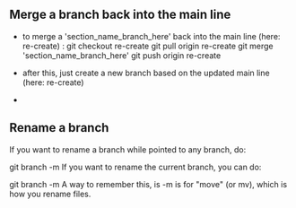 
## Merge a branch back into the main line
 - to merge a 'section_name_branch_here' back into the main line (here: re-create) :
git checkout re-create
git pull origin re-create
git merge 'section_name_branch_here'
git push origin re-create

- after this, just create a new branch based on the updated main line (here: re-create)
-

## Rename a branch
If you want to rename a branch while pointed to any branch, do:

git branch -m <oldname> <newname>
If you want to rename the current branch, you can do:

git branch -m <newname>
A way to remember this, is -m is for "move" (or mv), which is how you rename files.
